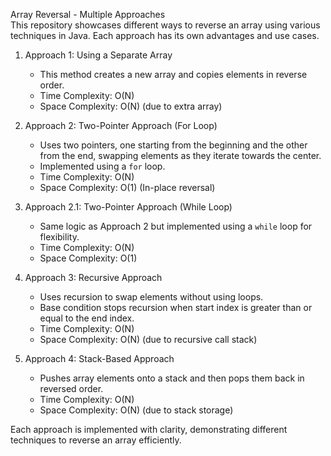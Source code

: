 Array Reversal - Multiple Approaches  
This repository showcases different ways to reverse an array using various techniques in Java. Each approach has its own advantages and use cases.  

1. Approach 1: Using a Separate Array 
   - This method creates a new array and copies elements in reverse order.  
   - Time Complexity: O(N)  
   - Space Complexity: O(N) (due to extra array)  

2. Approach 2: Two-Pointer Approach (For Loop)
   - Uses two pointers, one starting from the beginning and the other from the end, swapping elements as they iterate towards the center.  
   - Implemented using a `for` loop.  
   - Time Complexity: O(N)  
   - Space Complexity: O(1) (In-place reversal)  

3. Approach 2.1: Two-Pointer Approach (While Loop) 
   - Same logic as Approach 2 but implemented using a `while` loop for flexibility.  
   - Time Complexity: O(N)  
   - Space Complexity: O(1)
     
4. Approach 3: Recursive Approach 
   - Uses recursion to swap elements without using loops.  
   - Base condition stops recursion when start index is greater than or equal to the end index.  
   - Time Complexity: O(N)  
   - Space Complexity: O(N) (due to recursive call stack)  

5. Approach 4: Stack-Based Approach
   - Pushes array elements onto a stack and then pops them back in reversed order.  
   - Time Complexity: O(N)  
   - Space Complexity: O(N) (due to stack storage)

Each approach is implemented with clarity, demonstrating different techniques to reverse an array efficiently.
